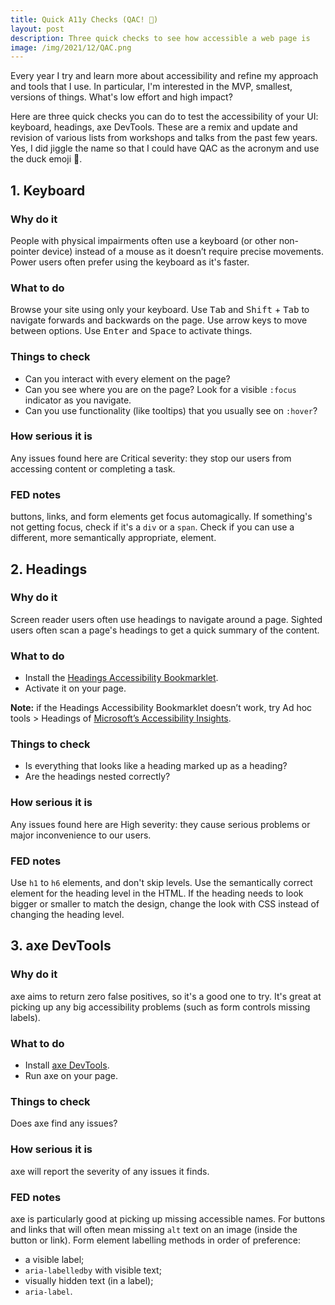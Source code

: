 ```yaml
---
title: Quick A11y Checks (QAC! 🦆)
layout: post
description: Three quick checks to see how accessible a web page is
image: /img/2021/12/QAC.png
---
```


Every year I try and learn more about accessibility and refine my approach and tools that I use. In particular, I'm interested in the MVP, smallest, versions of things. What's low effort and high impact?

Here are three quick checks you can do to test the accessibility of your UI: keyboard, headings, axe DevTools. These are a remix and update and revision of various lists from workshops and talks from the past few years. Yes, I did jiggle the name so that I could have QAC as the acronym and use the duck emoji 🦆.

## 1. Keyboard

### Why do it

People with physical impairments often use a keyboard (or other non-pointer device) instead of a mouse as it doesn’t require precise movements. Power users often prefer using the keyboard as it's faster.

### What to do

Browse your site using only your keyboard. Use <kbd>Tab</kbd> and <kbd>Shift</kbd> + <kbd>Tab</kbd> to navigate forwards and backwards on the page. Use arrow keys to move between options. Use <kbd>Enter</kbd> and <kbd>Space</kbd> to activate things.

### Things to check

- Can you interact with every element on the page?
- Can you see where you are on the page? Look for a visible `:focus` indicator as you navigate.
- Can you use functionality (like tooltips) that you usually see on `:hover`?

### How serious it is

Any issues found here are Critical severity: they stop our users from accessing content or completing a task.

### FED notes

buttons, links, and form elements get focus automagically. If something's not getting focus, check if it's a `div` or a `span`. Check if you can use a different, more semantically appropriate, element.

## 2. Headings

### Why do it

Screen reader users often use headings to navigate around a page. Sighted users often scan a page's headings to get a quick summary of the content.

### What to do

- Install the [Headings Accessibility Bookmarklet](https://accessibility-bookmarklets.org/install.html).
- Activate it on your page.

**Note:** if the Headings Accessibility Bookmarklet doesn’t work, try Ad hoc tools > Headings of [Microsoft’s Accessibility Insights](https://accessibilityinsights.io/downloads/).

### Things to check

- Is everything that looks like a heading marked up as a heading?
- Are the headings nested correctly?

### How serious it is

Any issues found here are High severity: they cause serious problems or major inconvenience to our users.

### FED notes

Use `h1` to `h6` elements, and don't skip levels. Use the semantically correct element for the heading level in the HTML. If the heading needs to look bigger or smaller to match the design, change the look with CSS instead of changing the heading level.

## 3. axe DevTools

### Why do it

axe aims to return zero false positives, so it's a good one to try. It's great at picking up any big accessibility problems (such as form controls missing labels).

### What to do

- Install [axe DevTools](https://www.deque.com/axe/).
- Run axe on your page.

### Things to check

Does axe find any issues?

### How serious it is

axe will report the severity of any issues it finds.

### FED notes

axe is particularly good at picking up missing accessible names. For buttons and links that will often mean missing `alt` text on an image (inside the button or link). Form element labelling methods in order of preference:

- a visible label;
- `aria-labelledby` with visible text;
- visually hidden text (in a label);
- `aria-label`.
